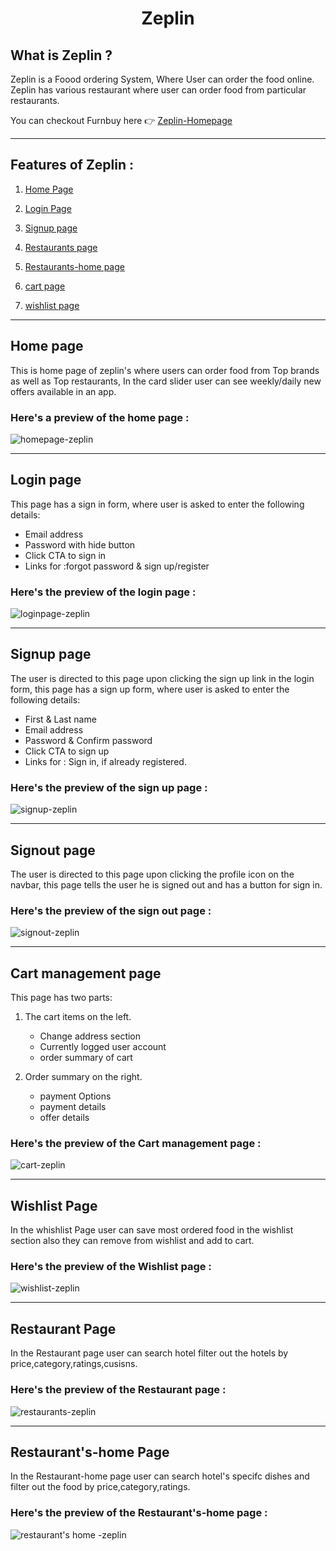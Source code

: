 <div style="text-align:center">

# Zeplin 

</div>

## What is Zeplin ?

Zeplin is a Foood ordering System, Where User can order the food online. Zeplin has various restaurant where user can order food from particular restaurants.

You can checkout Furnbuy here 👉 [Zeplin-Homepage](https://zeplins.netlify.app/views/home.html "Zeplin")

---

## Features of Zeplin :

1. [Home Page](https://zeplins.netlify.app/views/home.html)

2. [Login Page](https://zeplins.netlify.app/views/login.html)

3. [Signup page](https://zeplins.netlify.app/views/signup.html)

4. [Restaurants page](https://zeplins.netlify.app/views/restaurants.html)

5. [Restaurants-home page](https://zeplins.netlify.app/views/restaurant-home.html)

6. [cart page](https://zeplins.netlify.app/views/cart.html)

7. [wishlist page](https://zeplins.netlify.app/views/wishlist.html)

---

## Home page 

This is home page of zeplin's where users can order food from Top brands as well as Top restaurants, In the card slider user can see weekly/daily new 
offers available in an app.

### Here's a preview of the **home page :**

![homepage-zeplin](/public/img/gifs/homepage.gif)

---

## Login page

This page has a sign in form, where user is asked to enter the following details:

- Email address
- Password with hide button
- Click CTA to sign in
- Links for :forgot password & sign up/register
### Here's the preview of the **login page :**

![loginpage-zeplin](/public/img/gifs/login.gif)


---

## Signup page

The user is directed to this page upon clicking the sign up link in the login form, this page has a sign up form, where user is asked to enter the following details:

- First & Last name
- Email address
- Password & Confirm password
- Click CTA to sign up
- Links for : Sign in, if already registered.

### Here's the preview of the **sign up page :**  

![signup-zeplin](/public/img/gifs/signup.gif)

---

## Signout page

The user is directed to this page upon clicking the profile icon on the navbar, this page tells the user he is signed out and has a button for sign in.

### Here's the preview of the **sign out page :**  

![signout-zeplin](/public/img/gifs/logout.gif)

--- 


## Cart management page

 This page has two parts:
   1. The cart items on the left.
      - Change address section
      - Currently logged user account
      - order summary of cart 
       
   2. Order summary on the right.
       - payment Options
       - payment details 
       - offer details
     

### Here's the preview of the **Cart management page :**  

![cart-zeplin](/public/img/gifs/cart.gif)

--- 

## Wishlist Page

In the whishlist Page user can save most ordered food in the wishlist section also they can remove from wishlist and add to cart.

### Here's the preview of the **Wishlist page :**  

![wishlist-zeplin](/public/img/gifs/wishlist.gif)

--- 

## Restaurant Page

In the Restaurant page user can search hotel filter out the hotels by price,category,ratings,cusisns.


### Here's the preview of the **Restaurant page :**  

![restaurants-zeplin](/public/img/gifs/restaurants.gif)

--- 


## Restaurant's-home Page

In the Restaurant-home page user can search hotel's specifc dishes and filter out the food by price,category,ratings.

### Here's the preview of the **Restaurant's-home page :**  

![restaurant's home -zeplin](/public/img/gifs/restaurants-home.gif)

